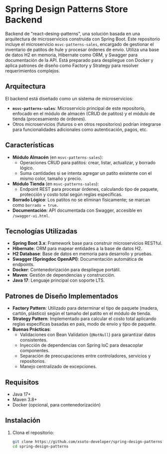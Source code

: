 # Spring Design Patterns Store Backend

Backend de "react-desing-patterns", una solución basada en una arquitectura de microservicios construida con Spring Boot. Este repositorio incluye el microservicio `msvc-patterns-sales`, encargado de gestionar el inventario de patitos de hule y procesar órdenes de envío. Utiliza una base de datos H2 en memoria, Hibernate como ORM, y Swagger para documentación de la API. Está preparado para despliegue con Docker y aplica patrones de diseño como Factory y Strategy para resolver requerimientos complejos.

## Arquitectura
El backend está diseñado como un sistema de microservicios:
- **`msvc-patterns-sales`**: Microservicio principal de este repositorio, enfocado en el módulo de almacén (CRUD de patitos) y el módulo de tienda (procesamiento de órdenes).
- Otros microservicios (futuros o en otros repositorios) podrían integrarse para funcionalidades adicionales como autenticación, pagos, etc.

## Características
- **Módulo Almacén** (en `msvc-patterns-sales`):
    - Operaciones CRUD para patitos: crear, listar, actualizar, y borrado lógico.
    - Suma cantidades si se intenta agregar un patito existente con el mismo color, tamaño y precio.
- **Módulo Tienda** (en `msvc-patterns-sales`):
    - Endpoint REST para procesar órdenes, calculando tipo de paquete, protección y costo total según reglas específicas.
- **Borrado Lógico**: Los patitos no se eliminan físicamente; se marcan como `borrado = true`.
- **Documentación**: API documentada con Swagger, accesible en `/swagger-ui.html`.

## Tecnologías Utilizadas
- **Spring Boot 3.x**: Framework base para construir microservicios RESTful.
- **Hibernate**: ORM para mapear entidades a la base de datos H2.
- **H2 Database**: Base de datos en memoria para desarrollo y pruebas.
- **Swagger (Springdoc OpenAPI)**: Documentación automática de endpoints.
- **Docker**: Contenedorización para despliegue portátil.
- **Maven**: Gestión de dependencias y construcción.
- **Java 17**: Lenguaje principal con soporte LTS.

## Patrones de Diseño Implementados
- **Factory Pattern**: Utilizado para determinar el tipo de paquete (madera, cartón, plástico) según el tamaño del patito en el módulo de tienda.
- **Strategy Pattern**: Implementado para calcular el costo total aplicando reglas específicas basadas en país, modo de envío y tipo de paquete.
- **Buenas Prácticas**:
    - Validaciones con Bean Validation (`@NotNull`) para garantizar datos consistentes.
    - Inyección de dependencias con Spring IoC para desacoplar componentes.
    - Separación de preocupaciones entre controladores, servicios y repositorios.
    - Manejo centralizado de excepciones.

## Requisitos
- Java 17+
- Maven 3.8+
- Docker (opcional, para contenedorización)

## Instalación
1. Clona el repositorio:
   ```bash
   git clone https://github.com/xsoto-developer/spring-design-patterns.git
   cd spring-design-patterns